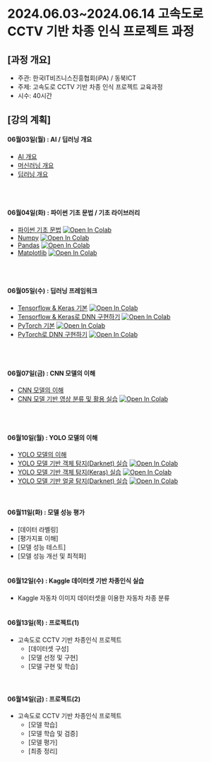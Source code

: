 # 2024.06.03\~2024.06.14 고속도로 CCTV 기반 차종 인식 프로젝트 과정

## \[과정 개요]

* 주관: 한국IT비즈니스진흥협회(iPA) / 동북ICT
* 주제: 고속도로 CCTV 기반 차종 인식 프로젝트 교육과정
* 시수: 40시간

## \[강의 계획]

#### 06월03일(월) : AI / 딥러닝 개요

* [AI 개요](../LectureFiles/pdf/AI01_AI개요.pdf)
* [머신러닝 개요](../LectureFiles/pdf/AI01_AI개요.pdf)
* [딥러닝 개요](../LectureFiles/pdf/DL01_딥러닝개요.pdf)  
<br/>
<br/>

#### 06월04일(화) : 파이썬 기초 문법 / 기초 라이브러리

* [파이썬 기초 문법](../LectureFiles/src/Py001_Basic.ipynb) [![Open In Colab](https://colab.research.google.com/assets/colab-badge.svg)](https://colab.research.google.com/github/aidalabs/Lectures/blob/main/LectureFiles/src/Py001_Basic.ipynb)
* [Numpy](../LectureFiles/src/Py002_Numpy.ipynb) [![Open In Colab](https://colab.research.google.com/assets/colab-badge.svg)](https://colab.research.google.com/github/aidalabs/Lectures/blob/main/LectureFiles/src/Py002_Numpy.ipynb)
* [Pandas](../LectureFiles/src/Py003_Pandas.ipynb) [![Open In Colab](https://colab.research.google.com/assets/colab-badge.svg)](https://colab.research.google.com/github/aidalabs/Lectures/blob/main/LectureFiles/src/Py003_Pandas.ipynb)
* [Matplotlib](../LectureFiles/src/Py004_Matplotlib.ipynb) [![Open In Colab](https://colab.research.google.com/assets/colab-badge.svg)](https://colab.research.google.com/github/aidalabs/Lectures/blob/main/LectureFiles/src/Py004_Matplotlib.ipynb)
<br/>
<br/>

#### 06월05일(수) :  딥러닝 프레임워크

* [Tensorflow & Keras 기본](../LectureFiles/src/DL001_Tensorflow.ipynb) [![Open In Colab](https://colab.research.google.com/assets/colab-badge.svg)](https://colab.research.google.com/github/aidalabs/Lectures/blob/main/LectureFiles/src/DL001_Tensorflow.ipynb)
* [Tensorflow & Keras로 DNN 구현하기](../LectureFiles/src/DL002_Tensorflow_DNN.ipynb) [![Open In Colab](https://colab.research.google.com/assets/colab-badge.svg)](https://colab.research.google.com/github/aidalabs/Lectures/blob/main/LectureFiles/src/DL002_Tensorflow_DNN.ipynb)
* [PyTorch 기본](../LectureFiles/src/DL003_PyTorch.ipynb) [![Open In Colab](https://colab.research.google.com/assets/colab-badge.svg)](https://colab.research.google.com/github/aidalabs/Lectures/blob/main/LectureFiles/src/DL003_PyTorch.ipynb)
* [PyTorch로 DNN 구현하기](../LectureFiles/src/DL004_PyTorch_DNN.ipynb) [![Open In Colab](https://colab.research.google.com/assets/colab-badge.svg)](https://colab.research.google.com/github/aidalabs/Lectures/blob/main/LectureFiles/src/DL004_PyTorch_DNN.ipynb)
<br/>
<br/>

#### 06월07일(금) : CNN 모델의 이해

* [CNN 모델의 이해](../LectureFiles/pdf/DL02_CNN모델개요.pdf)
* [CNN 모델 기반 영상 분류 및 활용 실습](../LectureFiles/src/DL005_CNN_ImageClassificaton.ipynb) [![Open In Colab](https://colab.research.google.com/assets/colab-badge.svg)](https://colab.research.google.com/github/aidalabs/Lectures/blob/main/LectureFiles/src/DL005_CNN_ImageClassificaton.ipynb)
<br/>
<br/>

#### 06월10일(월) : YOLO 모델의 이해

* [YOLO 모델의 이해](../LectureFiles/pdf/DL08_YOLO모델개요.pdf)
* [YOLO 모델 기반 객체 탐지(Darknet) 실습](../LectureFiles/src/DL008_YOLO_Darknet_ObjectDetection.ipynb) [![Open In Colab](https://colab.research.google.com/assets/colab-badge.svg)](https://colab.research.google.com/github/aidalabs/Lectures/blob/main/LectureFiles/src/DL008_YOLO_Darknet_ObjectDetection.ipynb)
* [YOLO 모델 기반 객체 탐지(Keras) 실습](../LectureFiles/src/DL008_YOLO_Keras_ObjectDetection.ipynb) [![Open In Colab](https://colab.research.google.com/assets/colab-badge.svg)](https://colab.research.google.com/github/aidalabs/Lectures/blob/main/LectureFiles/src/DL008_YOLO_Keras_ObjectDetection.ipynb)
* [YOLO 모델 기반 얼굴 탐지(Darknet) 실습](../LectureFiles/src/DL008_YOLO_Darknet_FaceDetection.ipynb) [![Open In Colab](https://colab.research.google.com/assets/colab-badge.svg)](https://colab.research.google.com/github/aidalabs/Lectures/blob/main/LectureFiles/src/DL008_YOLO_Darknet_FaceDetection.ipynb)
<br/>

#### 06월11일(화) : 모델 성능 평가

* [데이터 라벨링]
* [평가지표 이해]
* [모델 성능 테스트]
* [모델 성능 개선 및 최적화]
  <br/>
  <br/>

#### 06월12일(수) : Kaggle 데이터셋 기반 차종인식 실습

* Kaggle 자동차 이미지 데이터셋을 이용한 자동차 차종 분류
  <br/>
  <br/>

#### 06월13일(목) : 프로젝트(1)

* 고속도로 CCTV 기반 차종인식 프로젝트
  * [데이터셋 구성]
  * [모델 선정 및 구현]
  * [모델 구현 및 학습]
  <br/>
  <br/>

#### 06월14일(금) : 프로젝트(2)

* 고속도로 CCTV 기반 차종인식 프로젝트
  * [모델 학습]
  * [모델 학습 및 검증]
  * [모델 평가]
  * [최종 정리]
  <br/>
  <br/>